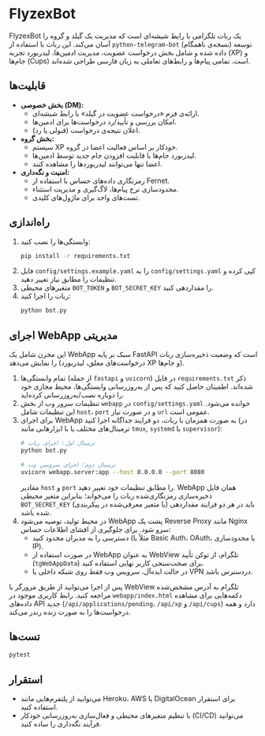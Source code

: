 # FlyzexBot

FlyzexBot یک ربات تلگرامی با رابط شیشه‌ای است که مدیریت یک گیلد و گروه را آسان می‌کند. این ربات با استفاده از `python-telegram-bot` (نسخه‌ی ناهمگام) توسعه داده شده و شامل بخش درخواست عضویت، مدیریت ادمین‌ها، لیدربورد تجربه (XP) و جام‌ها (Cups) است. تمامی پیام‌ها و رابط‌های تعاملی به زبان فارسی طراحی شده‌اند.

## قابلیت‌ها
- **بخش خصوصی (DM):**
  - ارائه‌ی فرم «درخواست عضویت در گیلد» با رابط شیشه‌ای.
  - امکان بررسی و تأیید/رد درخواست‌ها برای ادمین‌ها.
  - اعلان نتیجه‌ی درخواست (قبولی یا رد).
- **بخش گروه:**
  - سیستم XP خودکار بر اساس فعالیت اعضا در گروه.
  - لیدربورد جام‌ها با قابلیت افزودن جام جدید توسط ادمین‌ها.
  - اعضا تنها می‌توانند لیدربوردها را مشاهده کنند.
- **امنیت و نگه‌داری:**
  - رمزنگاری داده‌های حساس با استفاده از Fernet.
  - محدودسازی نرخ پیام‌ها، لاگ‌گیری و مدیریت استثناء.
  - تست‌های واحد برای ماژول‌های کلیدی.

## راه‌اندازی
1. وابستگی‌ها را نصب کنید:
   ```bash
   pip install -r requirements.txt
   ```
2. فایل `config/settings.example.yaml` را به `config/settings.yaml` کپی کرده و تنظیمات را مطابق نیاز تغییر دهید.
3. متغیرهای محیطی `BOT_TOKEN` و `BOT_SECRET_KEY` را مقداردهی کنید.
4. ربات را اجرا کنید:
   ```bash
   python bot.py
   ```

## اجرای WebApp مدیریتی
این مخزن شامل یک WebApp سبک بر پایه FastAPI است که وضعیت ذخیره‌سازی ربات را نمایش می‌دهد (درخواست‌های معلق، لیدربورد XP و جام‌ها).

1. تمام وابستگی‌ها (از جمله `fastapi` و `uvicorn`) در فایل `requirements.txt` ذکر شده‌اند. اطمینان حاصل کنید که پس از به‌روزرسانی وابستگی‌ها، محیط مجازی خود را دوباره نصب/به‌روزرسانی کرده‌اید.
2. تنظیمات سرور وب از بخش `webapp` در `config/settings.yaml` خوانده می‌شود. این تنظیمات شامل `host`، `port` و در صورت نیاز `url` عمومی است.
3. برای اجرای WebApp به صورت همزمان با ربات، دو فرایند جداگانه اجرا کنید (در ترمینال‌های مختلف یا با ابزارهایی مانند `tmux`, `systemd` یا `supervisor`):
   ```bash
   # ترمینال اول: اجرای ربات
   python bot.py

   # ترمینال دوم: اجرای سرویس وب
   uvicorn webapp.server:app --host 0.0.0.0 --port 8080
   ```
   مقادیر `host` و `port` را مطابق تنظیمات خود تغییر دهید. WebApp همان فایل ذخیره‌سازی رمزنگاری‌شده ربات را می‌خواند؛ بنابراین متغیر محیطی `BOT_SECRET_KEY` (یا متغیر معرفی‌شده در پیکربندی) باید در هر دو فرایند مقداردهی شده باشد.
4. در محیط تولید، توصیه می‌شود WebApp پشت یک Reverse Proxy مانند Nginx سرو شود. برای جلوگیری از افشای اطلاعات حساس:
   - دسترسی را به مدیران محدود کنید (مثلاً با Basic Auth، OAuth، یا محدودسازی IP).
   - در صورت استفاده از WebApp به عنوان WebView تلگرام، از توکن تأیید (`tgWebAppData`) برای صحت‌سنجی کاربر نهایی استفاده کنید.
   - در حالت ایده‌آل، سرویس وب فقط روی شبکه داخلی یا VPN دردسترس باشد.

پس از اجرا می‌توانید از طریق مرورگر یا WebView تلگرام به آدرس مشخص‌شده مراجعه کنید. رابط کاربری موجود در `webapp/index.html` دکمه‌هایی برای مشاهده داده‌های API جدید (`/api/applications/pending`، `/api/xp` و `/api/cups`) دارد و همه درخواست‌ها را به صورت زنده رندر می‌کند.

## تست‌ها
```bash
pytest
```

## استقرار
- می‌توانید از پلتفرم‌هایی مانند Heroku، AWS یا DigitalOcean برای استقرار استفاده کنید.
- با تنظیم متغیرهای محیطی و فعال‌سازی به‌روزرسانی خودکار (CI/CD) می‌توانید فرآیند نگه‌داری را ساده کنید.

